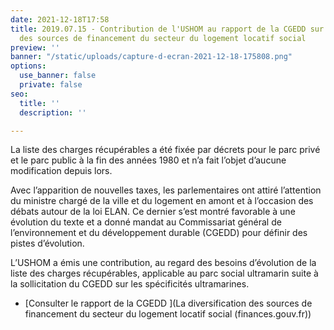 ```yaml
---
date: 2021-12-18T17:58
title: 2019.07.15 - Contribution de l'USHOM au rapport de la CGEDD sur la diversification
  des sources de financement du secteur du logement locatif social
preview: ''
banner: "/static/uploads/capture-d-ecran-2021-12-18-175808.png"
options:
  use_banner: false
  private: false
seo:
  title: ''
  description: ''

---
```

La liste des charges récupérables a été fixée par décrets pour le parc privé et le parc public à la fin des années 1980 et n’a fait l’objet d’aucune modification depuis lors.

Avec l’apparition de nouvelles taxes, les parlementaires ont attiré l’attention du ministre chargé de la ville et du logement en amont et à l’occasion des débats autour de la loi ELAN. Ce dernier s’est montré favorable à une évolution du texte et a donné mandat au Commissariat général de l’environnement et du développement durable (CGEDD) pour définir des pistes d’évolution.

L’USHOM a émis une contribution, au regard des besoins d’évolution de la liste des charges récupérables, applicable au parc social ultramarin suite à la sollicitation du CGEDD sur les spécificités ultramarines.

* [Consulter le rapport de la CGEDD ](La diversification des sources de financement du secteur du logement locatif social (finances.gouv.fr))
